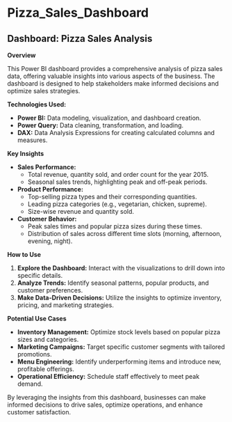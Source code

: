 # Pizza_Sales_Dashboard
## **Dashboard: Pizza Sales Analysis**

**Overview**

This Power BI dashboard provides a comprehensive analysis of pizza sales data, offering valuable insights into various aspects of the business. The dashboard is designed to help stakeholders make informed decisions and optimize sales strategies.

**Technologies Used:**

* **Power BI:** Data modeling, visualization, and dashboard creation.
* **Power Query:** Data cleaning, transformation, and loading.
* **DAX:** Data Analysis Expressions for creating calculated columns and measures.

**Key Insights**

* **Sales Performance:**
    * Total revenue, quantity sold, and order count for the year 2015.
    * Seasonal sales trends, highlighting peak and off-peak periods.
* **Product Performance:**
    * Top-selling pizza types and their corresponding quantities.
    * Leading pizza categories (e.g., vegetarian, chicken, supreme).
    * Size-wise revenue and quantity sold.
* **Customer Behavior:**
    * Peak sales times and popular pizza sizes during these times.
    * Distribution of sales across different time slots (morning, afternoon, evening, night).

**How to Use**

1. **Explore the Dashboard:** Interact with the visualizations to drill down into specific details.
2. **Analyze Trends:** Identify seasonal patterns, popular products, and customer preferences.
3. **Make Data-Driven Decisions:** Utilize the insights to optimize inventory, pricing, and marketing strategies.

**Potential Use Cases**

* **Inventory Management:** Optimize stock levels based on popular pizza sizes and categories.
* **Marketing Campaigns:** Target specific customer segments with tailored promotions.
* **Menu Engineering:** Identify underperforming items and introduce new, profitable offerings.
* **Operational Efficiency:** Schedule staff effectively to meet peak demand.

By leveraging the insights from this dashboard, businesses can make informed decisions to drive sales, optimize operations, and enhance customer satisfaction. 

